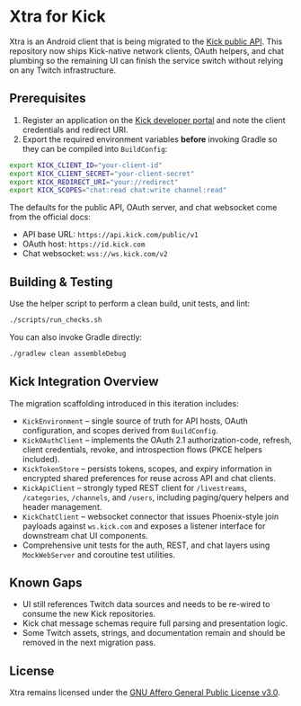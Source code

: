 # Xtra for Kick

Xtra is an Android client that is being migrated to the [Kick public API](https://docs.kick.com). This repository now ships Kick-native network clients, OAuth helpers, and chat plumbing so the remaining UI can finish the service switch without relying on any Twitch infrastructure.

## Prerequisites

1. Register an application on the [Kick developer portal](https://docs.kick.com/getting-started/kick-apps-setup) and note the client credentials and redirect URI.
2. Export the required environment variables **before** invoking Gradle so they can be compiled into `BuildConfig`:

```bash
export KICK_CLIENT_ID="your-client-id"
export KICK_CLIENT_SECRET="your-client-secret"
export KICK_REDIRECT_URI="your://redirect"
export KICK_SCOPES="chat:read chat:write channel:read"
```

The defaults for the public API, OAuth server, and chat websocket come from the official docs:

- API base URL: `https://api.kick.com/public/v1`
- OAuth host: `https://id.kick.com`
- Chat websocket: `wss://ws.kick.com/v2`

## Building & Testing

Use the helper script to perform a clean build, unit tests, and lint:

```bash
./scripts/run_checks.sh
```

You can also invoke Gradle directly:

```bash
./gradlew clean assembleDebug
```

## Kick Integration Overview

The migration scaffolding introduced in this iteration includes:

- `KickEnvironment` – single source of truth for API hosts, OAuth configuration, and scopes derived from `BuildConfig`.
- `KickOAuthClient` – implements the OAuth 2.1 authorization-code, refresh, client credentials, revoke, and introspection flows (PKCE helpers included).
- `KickTokenStore` – persists tokens, scopes, and expiry information in encrypted shared preferences for reuse across API and chat clients.
- `KickApiClient` – strongly typed REST client for `/livestreams`, `/categories`, `/channels`, and `/users`, including paging/query helpers and header management.
- `KickChatClient` – websocket connector that issues Phoenix-style join payloads against `ws.kick.com` and exposes a listener interface for downstream chat UI components.
- Comprehensive unit tests for the auth, REST, and chat layers using `MockWebServer` and coroutine test utilities.

## Known Gaps

- UI still references Twitch data sources and needs to be re-wired to consume the new Kick repositories.
- Kick chat message schemas require full parsing and presentation logic.
- Some Twitch assets, strings, and documentation remain and should be removed in the next migration pass.

## License

Xtra remains licensed under the [GNU Affero General Public License v3.0](LICENSE).
